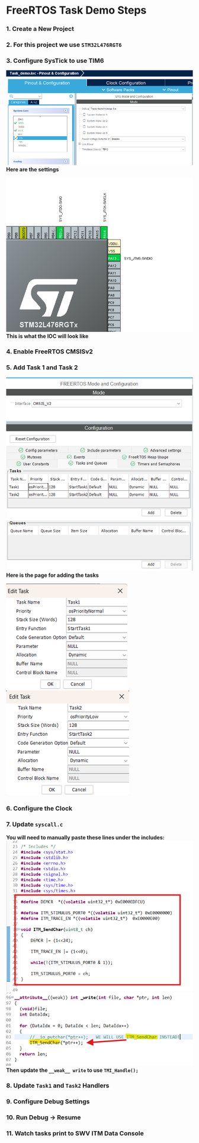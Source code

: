 # FreeRTOS Task Demo Steps

### 1. Create a New Project  
### 2. For this project we use `STM32L476RGT6`  
### 3. Configure SysTick to use TIM6  

![SYSTEM_CONFIG](docs/SYS_Config_Task_Demo.png)  
**Here are the settings**  

![IOC_View](docs/IOC_Config_View.png)  
**This is what the IOC will look like**

### 4. Enable FreeRTOS CMSISv2  
### 5. Add Task 1 and Task 2  

![TASK_VIEW](docs/RTOS_Task_Config_View.png)  
**Here is the page for adding the tasks**  

![TASK1_VIEW](docs/Task1_Config.png)  
![TASK2_VIEW](docs/Task2_Config.png)  

### 6. Configure the Clock  
### 7. Update `syscall.c`  

**You will need to manually paste these lines under the includes:**  
![Update1_VIEW](docs/SYSCALL_Update1.png)  
![Update2_VIEW](docs/SYSCALL_Update2.png)  
**Then update the `__weak__ write` to use `TMI_Handle();`**

### 8. Update `Task1` and `Task2` Handlers  
### 9. Configure Debug Settings  
### 10. Run Debug → Resume  
### 11. Watch tasks print to SWV ITM Data Console  
